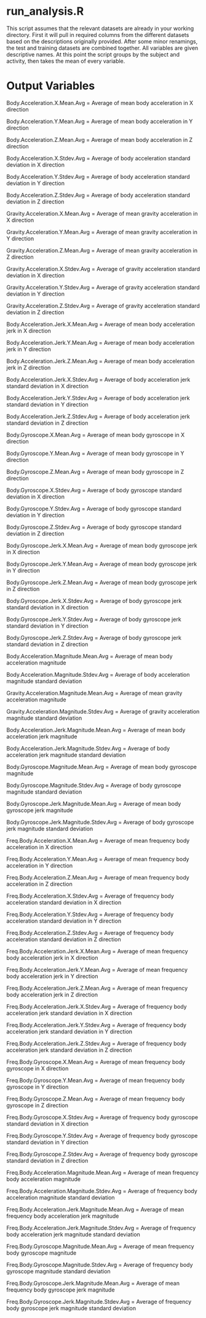 # run_analysis.R

This script assumes that the relevant datasets are already in your working directory.
First it will pull in required columns from the different datasets based on the
descriptions originally provided. After some minor renamings, the test and training
datasets are combined together. All variables are given descriptive names. At this point
the script groups by the subject and activity, then takes the mean of every variable.

# Output Variables

Body.Acceleration.X.Mean.Avg = Average of mean body acceleration in X direction

Body.Acceleration.Y.Mean.Avg = Average of mean body acceleration in Y direction

Body.Acceleration.Z.Mean.Avg = Average of mean body acceleration in Z direction

Body.Acceleration.X.Stdev.Avg = Average of body acceleration standard deviation in X direction

Body.Acceleration.Y.Stdev.Avg = Average of body acceleration standard deviation in Y direction

Body.Acceleration.Z.Stdev.Avg = Average of body acceleration standard deviation in Z direction

Gravity.Acceleration.X.Mean.Avg = Average of mean gravity acceleration in X direction

Gravity.Acceleration.Y.Mean.Avg = Average of mean gravity acceleration in Y direction

Gravity.Acceleration.Z.Mean.Avg = Average of mean gravity acceleration in Z direction

Gravity.Acceleration.X.Stdev.Avg = Average of gravity acceleration standard deviation in X direction

Gravity.Acceleration.Y.Stdev.Avg = Average of gravity acceleration standard deviation in Y direction

Gravity.Acceleration.Z.Stdev.Avg = Average of gravity acceleration standard deviation in Z direction

Body.Acceleration.Jerk.X.Mean.Avg = Average of mean body acceleration jerk in X direction

Body.Acceleration.Jerk.Y.Mean.Avg = Average of mean body acceleration jerk in Y direction

Body.Acceleration.Jerk.Z.Mean.Avg = Average of mean body acceleration jerk in Z direction

Body.Acceleration.Jerk.X.Stdev.Avg = Average of body acceleration jerk standard deviation in X direction

Body.Acceleration.Jerk.Y.Stdev.Avg = Average of body acceleration jerk standard deviation in Y direction

Body.Acceleration.Jerk.Z.Stdev.Avg = Average of body acceleration jerk standard deviation in Z direction

Body.Gyroscope.X.Mean.Avg = Average of mean body gyroscope in X direction

Body.Gyroscope.Y.Mean.Avg = Average of mean body gyroscope in Y direction

Body.Gyroscope.Z.Mean.Avg = Average of mean body gyroscope in Z direction

Body.Gyroscope.X.Stdev.Avg = Average of body gyroscope standard deviation in X direction

Body.Gyroscope.Y.Stdev.Avg = Average of body gyroscope standard deviation in Y direction

Body.Gyroscope.Z.Stdev.Avg = Average of body gyroscope standard deviation in Z direction

Body.Gyroscope.Jerk.X.Mean.Avg = Average of mean body gyroscope jerk in X direction

Body.Gyroscope.Jerk.Y.Mean.Avg = Average of mean body gyroscope jerk in Y direction

Body.Gyroscope.Jerk.Z.Mean.Avg = Average of mean body gyroscope jerk in Z direction

Body.Gyroscope.Jerk.X.Stdev.Avg = Average of body gyroscope jerk standard deviation in X direction

Body.Gyroscope.Jerk.Y.Stdev.Avg = Average of body gyroscope jerk standard deviation in Y direction

Body.Gyroscope.Jerk.Z.Stdev.Avg = Average of body gyroscope jerk standard deviation in Z direction

Body.Acceleration.Magnitude.Mean.Avg = Average of mean body acceleration magnitude

Body.Acceleration.Magnitude.Stdev.Avg = Average of body acceleration magnitude standard deviation

Gravity.Acceleration.Magnitude.Mean.Avg = Average of mean gravity acceleration magnitude

Gravity.Acceleration.Magnitude.Stdev.Avg = Average of gravity acceleration magnitude standard deviation

Body.Acceleration.Jerk.Magnitude.Mean.Avg = Average of mean body acceleration jerk magnitude

Body.Acceleration.Jerk.Magnitude.Stdev.Avg = Average of body acceleration jerk magnitude standard deviation

Body.Gyroscope.Magnitude.Mean.Avg = Average of mean body gyroscope magnitude 

Body.Gyroscope.Magnitude.Stdev.Avg = Average of body gyroscope magnitude standard deviation

Body.Gyroscope.Jerk.Magnitude.Mean.Avg = Average of mean body gyroscope jerk magnitude

Body.Gyroscope.Jerk.Magnitude.Stdev.Avg = Average of body gyroscope jerk magnitude standard deviation

Freq.Body.Acceleration.X.Mean.Avg = Average of mean frequency body acceleration in X direction

Freq.Body.Acceleration.Y.Mean.Avg = Average of mean frequency body acceleration in Y direction

Freq.Body.Acceleration.Z.Mean.Avg = Average of mean frequency body acceleration in Z direction

Freq.Body.Acceleration.X.Stdev.Avg = Average of frequency body acceleration standard deviation in X direction

Freq.Body.Acceleration.Y.Stdev.Avg = Average of frequency body acceleration standard deviation in Y direction

Freq.Body.Acceleration.Z.Stdev.Avg = Average of frequency body acceleration standard deviation in Z direction

Freq.Body.Acceleration.Jerk.X.Mean.Avg = Average of mean frequency body acceleration jerk in X direction

Freq.Body.Acceleration.Jerk.Y.Mean.Avg = Average of mean frequency body acceleration jerk in Y direction

Freq.Body.Acceleration.Jerk.Z.Mean.Avg = Average of mean frequency body acceleration jerk in Z direction

Freq.Body.Acceleration.Jerk.X.Stdev.Avg = Average of frequency body acceleration jerk standard deviation in X direction

Freq.Body.Acceleration.Jerk.Y.Stdev.Avg = Average of frequency body acceleration jerk standard deviation in Y direction

Freq.Body.Acceleration.Jerk.Z.Stdev.Avg = Average of frequency body acceleration jerk standard deviation in Z direction

Freq.Body.Gyroscope.X.Mean.Avg = Average of mean frequency body gyroscope in X direction

Freq.Body.Gyroscope.Y.Mean.Avg = Average of mean frequency body gyroscope in Y direction

Freq.Body.Gyroscope.Z.Mean.Avg = Average of mean frequency body gyroscope in Z direction

Freq.Body.Gyroscope.X.Stdev.Avg = Average of frequency body gyroscope standard deviation in X direction

Freq.Body.Gyroscope.Y.Stdev.Avg = Average of frequency body gyroscope standard deviation in Y direction

Freq.Body.Gyroscope.Z.Stdev.Avg = Average of frequency body gyroscope standard deviation in Z direction

Freq.Body.Acceleration.Magnitude.Mean.Avg = Average of mean frequency body acceleration magnitude

Freq.Body.Acceleration.Magnitude.Stdev.Avg = Average of frequency body acceleration magnitude standard deviation

Freq.Body.Acceleration.Jerk.Magnitude.Mean.Avg = Average of mean frequency body acceleration jerk magnitude

Freq.Body.Acceleration.Jerk.Magnitude.Stdev.Avg = Average of frequency body acceleration jerk magnitude standard deviation

Freq.Body.Gyroscope.Magnitude.Mean.Avg = Average of mean frequency body gyroscope magnitude

Freq.Body.Gyroscope.Magnitude.Stdev.Avg = Average of frequency body gyroscope magnitude standard deviation

Freq.Body.Gyroscope.Jerk.Magnitude.Mean.Avg = Average of mean frequency body gyroscope jerk magnitude

Freq.Body.Gyroscope.Jerk.Magnitude.Stdev.Avg = Average of frequency body gyroscope jerk magnitude standard deviation